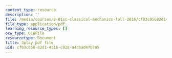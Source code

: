 ```yaml
---
content_type: resource
description: ''
file: /media/courses/8-01sc-classical-mechanics-fall-2016/cf03c05682d1451bc928a4dba047b705_1BU28txGAFI.pdf
file_type: application/pdf
learning_resource_types: []
ocw_type: OCWFile
resourcetype: Document
title: 3play pdf file
uid: cf03c056-82d1-451b-c928-a4dba047b705
---
```

